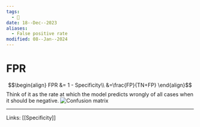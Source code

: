 ```yaml
---
tags:
  - 🌱
date: 18--Dec--2023
aliases:
  - False positive rate
modified: 08--Jan--2024
---
```

# FPR
$$\begin{align}
FPR &= 1 - Specificity\\
&=\frac{FP}{TN+FP}
\end{align}$$
Think of it as the rate at which the model predicts wrongly of all cases when it should be negative.
![Confusion matrix](https://miro.medium.com/max/1780/1*LQ1YMKBlbDhH9K6Ujz8QTw.jpeg)

---
Links: [[Specificity]]
